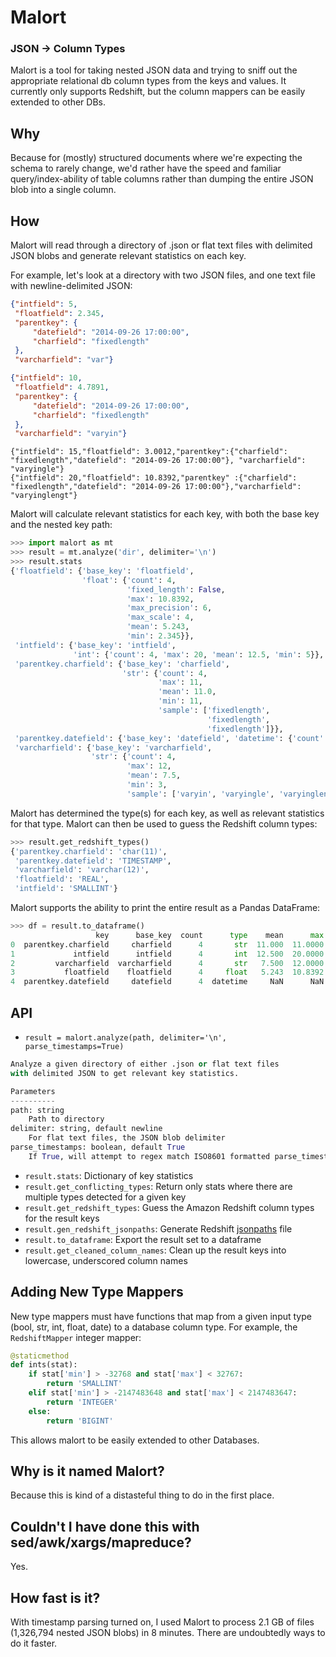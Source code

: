 # Malort

### JSON -> Column Types

Malort is a tool for taking nested JSON data and trying to sniff out the appropriate relational db column types from the keys and values. It currently only supports Redshift, but the column mappers can be easily extended to other DBs.

Why
-----
Because for (mostly) structured documents where we're expecting the schema to rarely change, we'd rather have the speed and familiar query/index-ability of table columns rather than dumping the entire JSON blob into a single column.

How
------
Malort will read through a directory of .json or flat text files with delimited JSON blobs and generate relevant statistics on each key.

For example, let's look at a directory with two JSON files, and one text file with newline-delimited JSON:
```json
{"intfield": 5,
 "floatfield": 2.345,
 "parentkey": {
     "datefield": "2014-09-26 17:00:00",
     "charfield": "fixedlength"
 },
 "varcharfield": "var"}

{"intfield": 10,
 "floatfield": 4.7891,
 "parentkey": {
     "datefield": "2014-09-26 17:00:00",
     "charfield": "fixedlength"
 },
 "varcharfield": "varyin"}
 ```

 ```
{"intfield": 15,"floatfield": 3.0012,"parentkey":{"charfield": "fixedlength","datefield": "2014-09-26 17:00:00"}, "varcharfield": "varyingle"}
{"intfield": 20,"floatfield": 10.8392,"parentkey" :{"charfield": "fixedlength","datefield": "2014-09-26 17:00:00"},"varcharfield": "varyinglengt"}
```

Malort will calculate relevant statistics for each key, with both the base key and the nested key path:
```python
>>> import malort as mt
>>> result = mt.analyze('dir', delimiter='\n')
>>> result.stats
{'floatfield': {'base_key': 'floatfield',
                'float': {'count': 4,
                          'fixed_length': False,
                          'max': 10.8392,
                          'max_precision': 6,
                          'max_scale': 4,
                          'mean': 5.243,
                          'min': 2.345}},
 'intfield': {'base_key': 'intfield',
              'int': {'count': 4, 'max': 20, 'mean': 12.5, 'min': 5}},
 'parentkey.charfield': {'base_key': 'charfield',
                         'str': {'count': 4,
                                 'max': 11,
                                 'mean': 11.0,
                                 'min': 11,
                                 'sample': ['fixedlength',
                                            'fixedlength',
                                            'fixedlength']}},
 'parentkey.datefield': {'base_key': 'datefield', 'datetime': {'count': 4}},
 'varcharfield': {'base_key': 'varcharfield',
                  'str': {'count': 4,
                          'max': 12,
                          'mean': 7.5,
                          'min': 3,
                          'sample': ['varyin', 'varyingle', 'varyinglengt']}}}
```

Malort has determined the type(s) for each key, as well as relevant statistics for that type. Malort can then be used to guess the Redshift column types:

```python
>>> result.get_redshift_types()
{'parentkey.charfield': 'char(11)',
 'parentkey.datefield': 'TIMESTAMP',
 'varcharfield': 'varchar(12)',
 'floatfield': 'REAL',
 'intfield': 'SMALLINT'}
 ```

Malort supports the ability to print the entire result as a Pandas DataFrame:
```python
>>> df = result.to_dataframe()
                   key      base_key  count      type    mean      max     min  max_precision  max_scale fixed_length                                   sample redshift_types
0  parentkey.charfield     charfield      4       str  11.000  11.0000  11.000            NaN        NaN         None  [fixedlength, fixedlength, fixedlength]       char(11)
1             intfield      intfield      4       int  12.500  20.0000   5.000            NaN        NaN         None                                     None       SMALLINT
2         varcharfield  varcharfield      4       str   7.500  12.0000   3.000            NaN        NaN         None                 [var, varyin, varyingle]    varchar(12)
3           floatfield    floatfield      4     float   5.243  10.8392   2.345              6          4        False                                     None           REAL
4  parentkey.datefield     datefield      4  datetime     NaN      NaN     NaN            NaN        NaN         None                                     None      TIMESTAMP
```

API
---
* `result = malort.analyze(path, delimiter='\n', parse_timestamps=True)`

```python
Analyze a given directory of either .json or flat text files
with delimited JSON to get relevant key statistics.

Parameters
----------
path: string
    Path to directory
delimiter: string, default newline
    For flat text files, the JSON blob delimiter
parse_timestamps: boolean, default True
    If True, will attempt to regex match ISO8601 formatted parse_timestamps
```

* `result.stats`: Dictionary of key statistics
* `result.get_conflicting_types`: Return only stats where there are multiple types detected for a given key
* `result.get_redshift_types`: Guess the Amazon Redshift column types for the result keys
* `result.gen_redshift_jsonpaths`: Generate Redshift [jsonpaths](http://docs.aws.amazon.com/redshift/latest/dg/r_COPY_command_examples.html#copy-from-json-examples-using-jsonpaths) file
* `result.to_dataframe`: Export the result set to a dataframe
* `result.get_cleaned_column_names`: Clean up the result keys into lowercase, underscored column names

Adding New Type Mappers
-----------------------
New type mappers must have functions that map from a given input type (bool, str, int, float, date) to a database column type. For example, the `RedshiftMapper` integer mapper:
```python
@staticmethod
def ints(stat):
    if stat['min'] > -32768 and stat['max'] < 32767:
        return 'SMALLINT'
    elif stat['min'] > -2147483648 and stat['max'] < 2147483647:
        return 'INTEGER'
    else:
        return 'BIGINT'
```

This allows malort to be easily extended to other Databases.

Why is it named Malort?
-----------------------
Because this is kind of a distasteful thing to do in the first place.

Couldn't I have done this with sed/awk/xargs/mapreduce?
-------------------------------------------------------
Yes.

How fast is it?
---------------
With timestamp parsing turned on, I used Malort to process 2.1 GB of files (1,326,794 nested JSON blobs) in 8 minutes. There are undoubtedly ways to do it faster.
